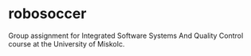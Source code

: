 # robosoccer
Group assignment for Integrated Software Systems And Quality Control course at the University of Miskolc.
